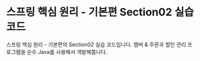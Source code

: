 # 스프링 핵심 원리 - 기본편 Section02 실습 코드

스프링 핵심 원리 - 기본편의 Section02 실습 코드입니다.
멤버 & 주문과 할인 관리 프로그램을 순수 Java를 사용해서 개발해봅니다.
